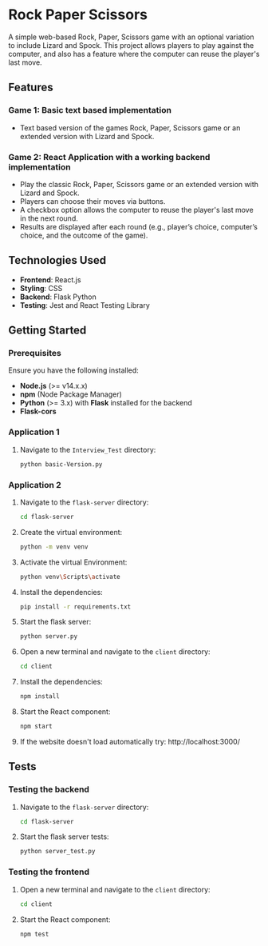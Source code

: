 # Rock Paper Scissors

A simple web-based Rock, Paper, Scissors game with an optional variation to include Lizard and Spock. This project allows players to play against the computer, and also has a feature where the computer can reuse the player's last move.

## Features

### Game 1: Basic text based implementation 

- Text based version of the games Rock, Paper, Scissors game or an extended version with Lizard and Spock.

### Game 2: React Application with a working backend implementation

- Play the classic Rock, Paper, Scissors game or an extended version with Lizard and Spock.
- Players can choose their moves via buttons.
- A checkbox option allows the computer to reuse the player's last move in the next round.
- Results are displayed after each round (e.g., player’s choice, computer’s choice, and the outcome of the game).

## Technologies Used

- **Frontend**: React.js
- **Styling**: CSS
- **Backend**: Flask Python
- **Testing**: Jest and React Testing Library

## Getting Started

### Prerequisites

Ensure you have the following installed:

- **Node.js** (>= v14.x.x)
- **npm** (Node Package Manager)
- **Python** (>= 3.x) with **Flask** installed for the backend
- **Flask-cors** 

### Application 1

1. Navigate to the `Interview_Test` directory:
   ```bash
   python basic-Version.py

### Application 2

1. Navigate to the `flask-server` directory:
   ```bash
   cd flask-server

2. Create the virtual environment:
   ```bash
   python -m venv venv

3. Activate the virtual Environment:
   ```bash
   python venv\Scripts\activate 

4. Install the dependencies:
   ```bash
   pip install -r requirements.txt

5. Start the flask server:
   ```bash
   python server.py

6. Open a new terminal and navigate to the `client` directory:
   ```bash
   cd client

7. Install the dependencies:
   ```bash
   npm install

8. Start the React component:
   ```bash
   npm start

9. If the website doesn't load automatically try:
    http://localhost:3000/

## Tests

### Testing the backend 
1. Navigate to the `flask-server` directory:
   ```bash
   cd flask-server

2. Start the flask server tests:
   ```bash
   python server_test.py

### Testing the frontend 

1. Open a new terminal and navigate to the `client` directory:
   ```bash
   cd client

2. Start the React component:
   ```bash
   npm test